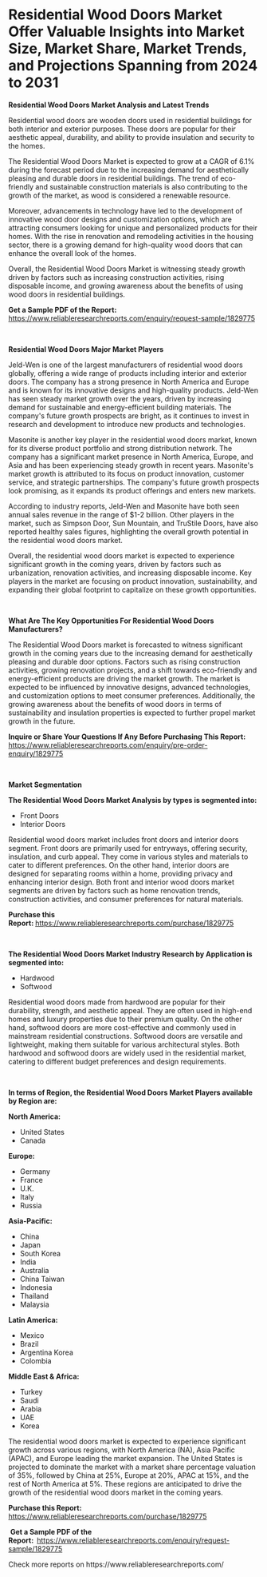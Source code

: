 <p><h1>Residential Wood Doors Market Offer Valuable Insights into Market Size, Market Share, Market Trends, and Projections Spanning from 2024 to 2031</h1></p><p><strong>Residential Wood Doors Market Analysis and Latest Trends</strong></p>
<p><p>Residential wood doors are wooden doors used in residential buildings for both interior and exterior purposes. These doors are popular for their aesthetic appeal, durability, and ability to provide insulation and security to the homes.</p><p>The Residential Wood Doors Market is expected to grow at a CAGR of 6.1% during the forecast period due to the increasing demand for aesthetically pleasing and durable doors in residential buildings. The trend of eco-friendly and sustainable construction materials is also contributing to the growth of the market, as wood is considered a renewable resource.</p><p>Moreover, advancements in technology have led to the development of innovative wood door designs and customization options, which are attracting consumers looking for unique and personalized products for their homes. With the rise in renovation and remodeling activities in the housing sector, there is a growing demand for high-quality wood doors that can enhance the overall look of the homes.</p><p>Overall, the Residential Wood Doors Market is witnessing steady growth driven by factors such as increasing construction activities, rising disposable income, and growing awareness about the benefits of using wood doors in residential buildings.</p></p>
<p><strong>Get a Sample PDF of the Report:&nbsp;</strong> <a href="https://www.reliableresearchreports.com/enquiry/request-sample/1829775">https://www.reliableresearchreports.com/enquiry/request-sample/1829775</a></p>
<p>&nbsp;</p>
<p><strong>Residential Wood Doors Major Market Players</strong></p>
<p><p>Jeld-Wen is one of the largest manufacturers of residential wood doors globally, offering a wide range of products including interior and exterior doors. The company has a strong presence in North America and Europe and is known for its innovative designs and high-quality products. Jeld-Wen has seen steady market growth over the years, driven by increasing demand for sustainable and energy-efficient building materials. The company's future growth prospects are bright, as it continues to invest in research and development to introduce new products and technologies.</p><p>Masonite is another key player in the residential wood doors market, known for its diverse product portfolio and strong distribution network. The company has a significant market presence in North America, Europe, and Asia and has been experiencing steady growth in recent years. Masonite's market growth is attributed to its focus on product innovation, customer service, and strategic partnerships. The company's future growth prospects look promising, as it expands its product offerings and enters new markets.</p><p>According to industry reports, Jeld-Wen and Masonite have both seen annual sales revenue in the range of $1-2 billion. Other players in the market, such as Simpson Door, Sun Mountain, and TruStile Doors, have also reported healthy sales figures, highlighting the overall growth potential in the residential wood doors market.</p><p>Overall, the residential wood doors market is expected to experience significant growth in the coming years, driven by factors such as urbanization, renovation activities, and increasing disposable income. Key players in the market are focusing on product innovation, sustainability, and expanding their global footprint to capitalize on these growth opportunities.</p></p>
<p>&nbsp;</p>
<p><strong>What Are The Key Opportunities For Residential Wood Doors Manufacturers?</strong></p>
<p><p>The Residential Wood Doors market is forecasted to witness significant growth in the coming years due to the increasing demand for aesthetically pleasing and durable door options. Factors such as rising construction activities, growing renovation projects, and a shift towards eco-friendly and energy-efficient products are driving the market growth. The market is expected to be influenced by innovative designs, advanced technologies, and customization options to meet consumer preferences. Additionally, the growing awareness about the benefits of wood doors in terms of sustainability and insulation properties is expected to further propel market growth in the future.</p></p>
<p><strong>Inquire or Share Your Questions If Any Before Purchasing This Report:</strong> <a href="https://www.reliableresearchreports.com/enquiry/pre-order-enquiry/1829775">https://www.reliableresearchreports.com/enquiry/pre-order-enquiry/1829775</a></p>
<p>&nbsp;</p>
<p><strong>Market Segmentation</strong></p>
<p><strong>The Residential Wood Doors Market Analysis by types is segmented into:</strong></p>
<p><ul><li>Front Doors</li><li>Interior Doors</li></ul></p>
<p><p>Residential wood doors market includes front doors and interior doors segment. Front doors are primarily used for entryways, offering security, insulation, and curb appeal. They come in various styles and materials to cater to different preferences. On the other hand, interior doors are designed for separating rooms within a home, providing privacy and enhancing interior design. Both front and interior wood doors market segments are driven by factors such as home renovation trends, construction activities, and consumer preferences for natural materials.</p></p>
<p><strong>Purchase this Report:&nbsp;</strong><a href="https://www.reliableresearchreports.com/purchase/1829775">https://www.reliableresearchreports.com/purchase/1829775</a></p>
<p>&nbsp;</p>
<p><strong>The Residential Wood Doors Market Industry Research by Application is segmented into:</strong></p>
<p><ul><li>Hardwood</li><li>Softwood</li></ul></p>
<p><p>Residential wood doors made from hardwood are popular for their durability, strength, and aesthetic appeal. They are often used in high-end homes and luxury properties due to their premium quality. On the other hand, softwood doors are more cost-effective and commonly used in mainstream residential constructions. Softwood doors are versatile and lightweight, making them suitable for various architectural styles. Both hardwood and softwood doors are widely used in the residential market, catering to different budget preferences and design requirements.</p></p>
<p>&nbsp;</p>
<p><strong>In terms of Region, the Residential Wood Doors Market Players available by Region are:</strong></p>
<p>
    <p> <strong> North America: </strong>
        <ul>
            <li>United States</li>
            <li>Canada</li>
        </ul>
        </p> 
    <p> <strong> Europe: </strong>
        <ul>
            <li>Germany</li>
            <li>France</li>
            <li>U.K.</li>
            <li>Italy</li>
            <li>Russia</li>
        </ul>
        </p> 
    <p> <strong> Asia-Pacific: </strong>
        <ul>
            <li>China</li>
            <li>Japan</li>
            <li>South Korea</li>
            <li>India</li>
            <li>Australia</li>
            <li>China Taiwan</li>
            <li>Indonesia</li>
            <li>Thailand</li>
            <li>Malaysia</li>
        </ul>
        </p> 
    <p> <strong> Latin America: </strong>
        <ul>
            <li>Mexico</li>
            <li>Brazil</li>
            <li>Argentina Korea</li>
            <li>Colombia</li>
        </ul>
        </p> 
    <p> <strong> Middle East & Africa: </strong>
        <ul>
            <li>Turkey</li>
            <li>Saudi</li>
            <li>Arabia</li>
            <li>UAE</li>
            <li>Korea</li>
        </ul>
    </p>
    </p>
<p><p>The residential wood doors market is expected to experience significant growth across various regions, with North America (NA), Asia Pacific (APAC), and Europe leading the market expansion. The United States is projected to dominate the market with a market share percentage valuation of 35%, followed by China at 25%, Europe at 20%, APAC at 15%, and the rest of North America at 5%. These regions are anticipated to drive the growth of the residential wood doors market in the coming years.</p></p>
<p><strong>Purchase this Report: </strong><a href="https://www.reliableresearchreports.com/purchase/1829775">https://www.reliableresearchreports.com/purchase/1829775</a></p>
<p>&nbsp;<strong>Get a Sample PDF of the Report:&nbsp;&nbsp;</strong><a href="https://www.reliableresearchreports.com/enquiry/request-sample/1829775">https://www.reliableresearchreports.com/enquiry/request-sample/1829775</a></p>
<p><strong></strong></p>
<p>Check more reports on https://www.reliableresearchreports.com/</p>
